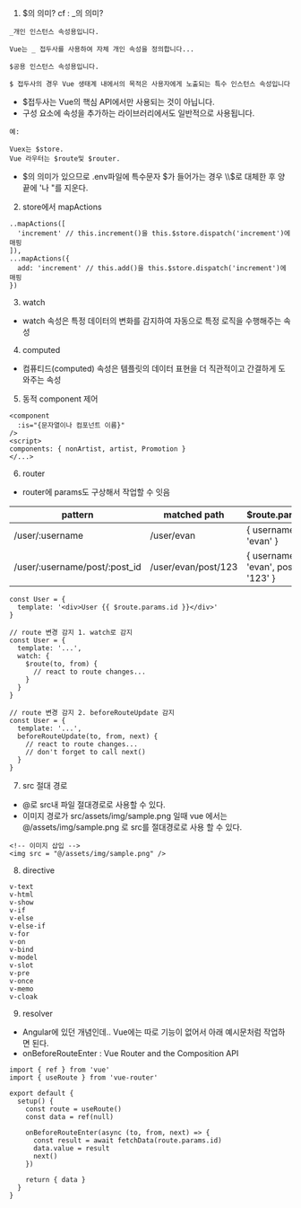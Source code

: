 
1. $의 의미? cf : _의 의미?
```
_개인 인스턴스 속성용입니다.

Vue는 _ 접두사를 사용하여 자체 개인 속성을 정의합니다...

$공용 인스턴스 속성용입니다.

$ 접두사의 경우 Vue 생태계 내에서의 목적은 사용자에게 노출되는 특수 인스턴스 속성입니다

```
- $접두사는 Vue의 핵심 API에서만 사용되는 것이 아닙니다.
- 구성 요소에 속성을 추가하는 라이브러리에서도 일반적으로 사용됩니다.
```
예:

Vuex는 $store.
Vue 라우터는 $route및 $router.
```
- $의 의미가 있으므로 .env파일에 특수문자 $가 들어가는 경우 \\$로 대체한 후 양 끝에 '나 "를 지운다.

2. store에서 mapActions
```
..mapActions([
  'increment' // this.increment()을 this.$store.dispatch('increment')에 매핑
]),
...mapActions({
  add: 'increment' // this.add()을 this.$store.dispatch('increment')에 매핑
})
```

3. watch
- watch 속성은 특정 데이터의 변화를 감지하여 자동으로 특정 로직을 수행해주는 속성

4. computed
- 컴퓨티드(computed) 속성은 템플릿의 데이터 표현을 더 직관적이고 간결하게 도와주는 속성

5. 동적 component 제어
```
<component 
  :is="{문자열이나 컴포넌트 이름}"
/>
<script>
components: { nonArtist, artist, Promotion }
</...>
```
6. router
- router에 params도 구상해서 작업할 수 잇음

|pattern|matched path|$route.params|
|---|-------|-------|
|/user/:username|/user/evan|{ username: 'evan' }|
|/user/:username/post/:post_id|/user/evan/post/123|{ username: 'evan', post_id: '123' }|

		
```
const User = {
  template: '<div>User {{ $route.params.id }}</div>'
}

// route 변경 감지 1. watch로 감지
const User = {
  template: '...',
  watch: {
    $route(to, from) {
      // react to route changes...
    }
  }
}

// route 변경 감지 2. beforeRouteUpdate 감지
const User = {
  template: '...',
  beforeRouteUpdate(to, from, next) {
    // react to route changes...
    // don't forget to call next()
  }
}

```

7. src 절대 경로
- @로 src내 파일 절대경로로 사용할 수 있다.
- 이미지 경로가  src/assets/img/sample.png 일때 vue 에서는 @/assets/img/sample.png 로 src를 절대경로로 사용 할 수 있다.
```
<!-- 이미지 삽입 -->
<img src = "@/assets/img/sample.png" />
```

8. directive
```
v-text
v-html
v-show
v-if
v-else
v-else-if
v-for
v-on
v-bind
v-model
v-slot
v-pre
v-once
v-memo
v-cloak
```

9. resolver
- Angular에 있던 개념인데.. Vue에는 따로 기능이 없어서 아래 예시문처럼 작업하면 된다.
- onBeforeRouteEnter : Vue Router and the Composition API
```
import { ref } from 'vue'
import { useRoute } from 'vue-router'

export default {
  setup() {
    const route = useRoute()
    const data = ref(null)

    onBeforeRouteEnter(async (to, from, next) => {
      const result = await fetchData(route.params.id)
      data.value = result
      next()
    })

    return { data }
  }
}
```
